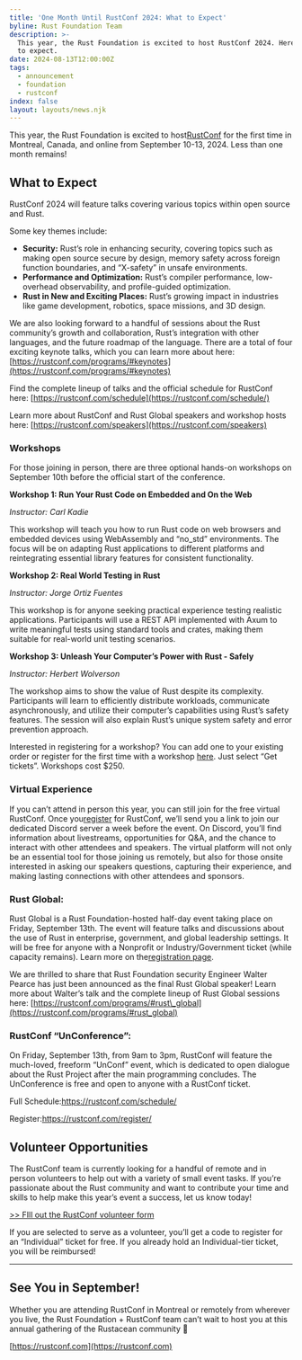```yaml
---
title: 'One Month Until RustConf 2024: What to Expect'
byline: Rust Foundation Team
description: >-
  This year, the Rust Foundation is excited to host RustConf 2024. Here's what
  to expect. 
date: 2024-08-13T12:00:00Z
tags:
  - announcement
  - foundation
  - rustconf
index: false
layout: layouts/news.njk
---
```

This year, the Rust Foundation is excited to host[<u>RustConf</u>](https://rustconf.com/) for the first time in Montreal, Canada, and online from September 10-13, 2024. Less than one month remains!

## What to Expect

RustConf 2024 will feature talks covering various topics within open source and Rust.

Some key themes include:

* **Security:** Rust’s role in enhancing security, covering topics such as making open source secure by design, memory safety across foreign function boundaries, and “X-safety” in unsafe environments.
* **Performance and Optimization:** Rust’s compiler performance, low-overhead observability, and profile-guided optimization.
* **Rust in New and Exciting Places:** Rust’s growing impact in industries like game development, robotics, space missions, and 3D design.

We are also looking forward to a handful of sessions about the Rust community’s growth and collaboration, Rust’s integration with other languages, and the future roadmap of the language. There are a total of four exciting keynote talks, which you can learn more about here: [https://rustconf.com/programs/#keynotes](https://rustconf.com/programs/#keynotes)

Find the complete lineup of talks and the official schedule for RustConf here: [https://rustconf.com/schedule](https://rustconf.com/schedule/)

Learn more about RustConf and Rust Global speakers and workshop hosts here: [https://rustconf.com/speakers](https://rustconf.com/speakers)

### Workshops

For those joining in person, there are three optional hands-on workshops on September 10th before the official start of the conference.

**Workshop 1: Run Your Rust Code on Embedded and On the Web**

*Instructor: Carl Kadie*

This workshop will teach you how to run Rust code on web browsers and embedded devices using WebAssembly and “no\_std” environments. The focus will be on adapting Rust applications to different platforms and reintegrating essential library features for consistent functionality.

**Workshop 2: Real World Testing in Rust**

*Instructor: Jorge Ortiz Fuentes*

This workshop is for anyone seeking practical experience testing realistic applications. Participants will use a REST API implemented with Axum to write meaningful tests using standard tools and crates, making them suitable for real-world unit testing scenarios.

**Workshop 3: Unleash Your Computer’s Power with Rust - Safely**

*Instructor: Herbert Wolverson*

The workshop aims to show the value of Rust despite its complexity. Participants will learn to efficiently distribute workloads, communicate asynchronously, and utilize their computer’s capabilities using Rust’s safety features. The session will also explain Rust’s unique system safety and error prevention approach.

Interested in registering for a workshop? You can add one to your existing order or register for the first time with a workshop [here](https://www.eventbrite.com/e/rustconf-2024-tickets-865842106047). Just select “Get tickets”. Workshops cost $250.

### Virtual Experience

If you can’t attend in person this year, you can still join for the free virtual RustConf. Once you[<u>register</u>](https://rustconf.com/register/) for RustConf, we’ll send you a link to join our dedicated Discord server a week before the event. On Discord, you’ll find information about livestreams, opportunities for Q&A, and the chance to interact with other attendees and speakers. The virtual platform will not only be an essential tool for those joining us remotely, but also for those onsite interested in asking our speakers questions, capturing their experience, and making lasting connections with other attendees and sponsors.

### Rust Global:

Rust Global is a Rust Foundation-hosted half-day event taking place on Friday, September 13th. The event will feature talks and discussions about the use of Rust in enterprise, government, and global leadership settings. It will be free for anyone with a Nonprofit or Industry/Government ticket (while capacity remains). Learn more on the[<u>registration page</u>](https://www.eventbrite.com/e/rustconf-2024-tickets-865842106047?aff=oddtdtcreator).

We are thrilled to share that Rust Foundation security Engineer Walter Pearce has just been announced as the final Rust Global speaker! Learn more about Walter’s talk and the complete lineup of Rust Global sessions here: [https://rustconf.com/programs/#rust\_global](https://rustconf.com/programs/#rust_global)

### RustConf “UnConference”:

On Friday, September 13th, from 9am to 3pm, RustConf will feature the much-loved, freeform “UnConf” event, which is dedicated to open dialogue about the Rust Project after the main programming concludes. The UnConference is free and open to anyone with a RustConf ticket.

Full Schedule:[<u>https://rustconf.com/schedule/</u>](https://rustconf.com/schedule/)

Register:[<u>https://rustconf.com/register/</u>](https://rustconf.com/register/)

## Volunteer Opportunities

The RustConf team is currently looking for a handful of remote and in person volunteers to help out with a variety of small event tasks. If you’re passionate about the Rust community and want to contribute your time and skills to help make this year’s event a success, let us know today!

[&gt;&gt; FIll out the RustConf volunteer form](https://airtable.com/appuCSXoda0Bu0AVL/pagNTw8AeRquVfieH/form)

If you are selected to serve as a volunteer, you’ll get a code to register for an “Individual” ticket for free. If you already hold an Individual-tier ticket, you will be reimbursed!

---

## See You in September!

Whether you are attending RustConf in Montreal or remotely from wherever you live, the Rust Foundation + RustConf team can’t wait to host you at this annual gathering of the Rustacean community 🦀

[https://rustconf.com](https://rustconf.com)

&nbsp;

&nbsp;